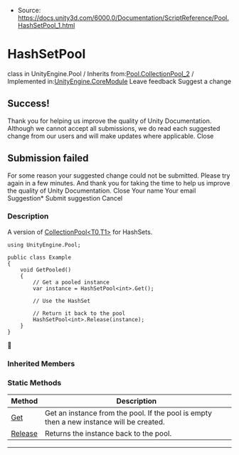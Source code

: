 * Source: https://docs.unity3d.com/6000.0/Documentation/ScriptReference/Pool.HashSetPool_1.html

# HashSetPool<T0>
class in UnityEngine.Pool
/
Inherits from:[Pool.CollectionPool_2](https://docs.unity3d.com/6000.0/Documentation/ScriptReference/Pool.CollectionPool_2.html)
/
Implemented in:[UnityEngine.CoreModule](https://docs.unity3d.com/6000.0/Documentation/ScriptReference/UnityEngine.CoreModule.html)
Leave feedback
Suggest a change
## Success!
Thank you for helping us improve the quality of Unity Documentation. Although we cannot accept all submissions, we do read each suggested change from our users and will make updates where applicable.
Close
## Submission failed
For some reason your suggested change could not be submitted. Please <a>try again</a> in a few minutes. And thank you for taking the time to help us improve the quality of Unity Documentation.
Close
Your name Your email Suggestion* Submit suggestion
Cancel
### Description
A version of [CollectionPool<T0,T1>](https://docs.unity3d.com/6000.0/Documentation/ScriptReference/Pool.CollectionPool_2.html) for HashSets.
```
using UnityEngine.Pool;  
  
public class Example
{
    void GetPooled()
    {
        // Get a pooled instance
        var instance = HashSetPool<int>.Get();  
  
        // Use the HashSet  
  
        // Return it back to the pool
        HashSetPool<int>.Release(instance);
    }
}

```

### Inherited Members
### Static Methods
Method | Description  
---|---  
[Get](https://docs.unity3d.com/6000.0/Documentation/ScriptReference/Pool.CollectionPool_2.Get.html) | Get an instance from the pool. If the pool is empty then a new instance will be created.  
[Release](https://docs.unity3d.com/6000.0/Documentation/ScriptReference/Pool.CollectionPool_2.Release.html) | Returns the instance back to the pool.  
* * *
